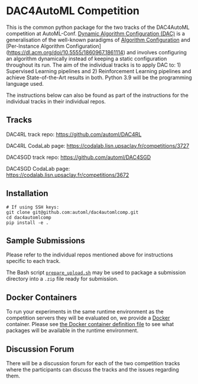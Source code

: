 # DAC4AutoML Competition
This is the common python package for the two tracks of the DAC4AutoML competition at AutoML-Conf. [Dynamic Algorithm Configuration (DAC)](https://ml.informatik.uni-freiburg.de/wp-content/uploads/papers/20-ECAI-DAC.pdf) is a generalisation of the well-known paradigms of [Algorithm Configuration](https://www.jmlr.org/papers/volume23/21-0888/21-0888.pdf) and [Per-Instance Algorithm Configuration] (https://dl.acm.org/doi/10.5555/1860967.1861114) and involves configuring an algorithm dynamically instead of keeping a static configuration throughout its run. The aim of the individual tracks is to apply DAC to: 1) Supervised Learning pipelines and 2) Reinforcement Learning pipelines and achieve State-of-the-Art results in both. Python 3.9 will be the programming language used.

The instructions below can also be found as part of the instructions for the individual tracks in their individual repos.

## Tracks
DAC4RL track repo: https://github.com/automl/DAC4RL

DAC4RL CodaLab page: https://codalab.lisn.upsaclay.fr/competitions/3727

DAC4SGD track repo: https://github.com/automl/DAC4SGD

DAC4SGD CodaLab page: https://codalab.lisn.upsaclay.fr/competitions/3672

## Installation
```
# If using SSH keys:
git clone git@github.com:automl/dac4automlcomp.git
cd dac4automlcomp
pip install -e .
```

## Sample Submissions
Please refer to the individual repos mentioned above for instructions specific to each track.

The Bash script [`prepare_upload.sh`](prepare_upload.sh) may be used to package a submission directory into a `.zip` file ready for submission.

## Docker Containers
To run your experiments in the same runtime environment as the competition servers they will be evaluated on, we provide a [Docker](https://docs.docker.com/engine/install/) container. Please see [the Docker container definition file](ubuntu_codalab_Dockerfile.txt) to see what packages will be available in the runtime environment.

## Discussion Forum
There will be a discussion forum for each of the two competition tracks where the participants can discuss the tracks and the issues regarding them.
